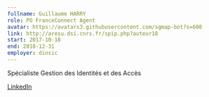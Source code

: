 ```yaml
---
fullname: Guillaume HARRY
role: PO FranceConnect Agent
avatar: https://avatars3.githubusercontent.com/sgmap-bot?s=600
link: http://aresu.dsi.cnrs.fr/spip.php?auteur18
start: 2017-10-18
end: 2018-12-31
employer: dinsic 
---
```


Spécialiste Gestion des Identités et des Accès

[LinkedIn](https://www.linkedin.com/in/guillaume-harry-32885637/)
